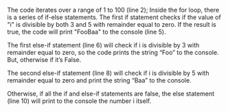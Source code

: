 The code iterates over a range of 1 to 100 (line 2); Inside the for loop, there is a series of if-else statements. The first if statement checks if the value of "i" is divisible by both 3 and 5 with  remainder equal to zero. If the result is true, the code will print "FooBaa" to the console (line 5).

 The first else-if statement (line 6) will check if i is divisible by 3 with remainder equal to zero, so the code prints the string “Foo” to the console. But, otherwise if it’s False. 
 
 The second else-if statement (line 8) will check if i is divisible by 5 with remainder equal to zero and print the string “Baa” to the console.

Otherwise, if all the if and else-if statements are false, the else statement (line 10) will print to the console the number i itself.



